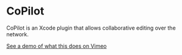# CoPilot

CoPilot is an Xcode plugin that allows collaborative editing over the network.

[See a demo of what this does on Vimeo](https://player.vimeo.com/video/128713880)
